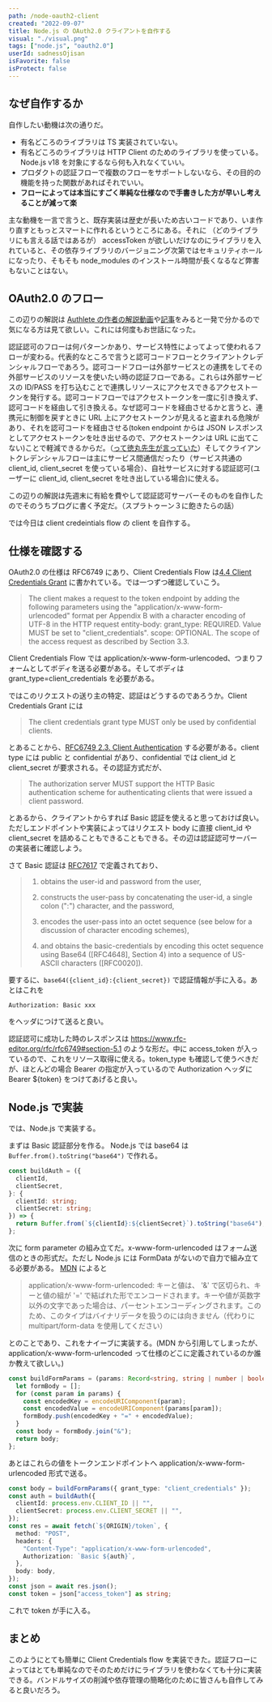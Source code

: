 ```yaml
---
path: /node-oauth2-client
created: "2022-09-07"
title: Node.js の OAuth2.0 クライアントを自作する
visual: "./visual.png"
tags: ["node.js", "oauth2.0"]
userId: sadnessOjisan
isFavorite: false
isProtect: false
---
```


## なぜ自作するか

自作したい動機は次の通りだ。

- 有名どころのライブラリは TS 実装されていない。
- 有名どころのライブラリは HTTP Client のためのライブラリを使っている。Node.js v18 を対象にするなら何も入れなくていい。
- プロダクトの認証フローで複数のフローをサポートしないなら、その目的の機能を持った関数があればそれでいい。
- **フローによっては本当にすごく単純な仕様なので手書きした方が早いし考えることが減って楽**

主な動機を一言で言うと、既存実装は歴史が長いため古いコードであり、いま作り直すともっとスマートに作れるというところにある。それに （どのライブラリにも言える話ではあるが） accessToken が欲しいだけなのにライブラリを入れていると、その依存ライブラリのバージョニング次第ではセキュリティホールになったり、そもそも node_modules のインストール時間が長くなるなど弊害もないことはない。

## OAuth2.0 のフロー

この辺りの解説は [Authlete の作者の解説動画](https://www.youtube.com/watch?v=PKPj_MmLq5E)や[記事](https://qiita.com/TakahikoKawasaki/items/200951e5b5929f840a1f)をみると一発で分かるので気になる方は見て欲しい。これには何度もお世話になった。

認証認可のフローは何パターンかあり、サービス特性によってよって使われるフローが変わる。代表的なところで言うと認可コードフローとクライアントクレデンシャルフローであろう。認可コードフローは外部サービスとの連携をしてその外部サービスのリソースを使いたい時の認証フローである。これらは外部サービスの ID/PASS を打ち込むことで連携しリソースにアクセスできるアクセストークンを発行する。認可コードフローではアクセストークンを一度に引き換えず、認可コードを経由して引き換える。なぜ認可コードを経由させるかと言うと、連携元に制御を戻すときに URL 上にアクセストークンが見えると盗まれる危険があり、それを認可コードを経由させる(token endpoint からは JSON レスポンスとしてアクセストークンを吐き出せるので、アクセストークンは URL に出てこない)ことで軽減できるからだ。（[って徳丸先生が言っていた](https://teratail.com/questions/376469)）そしてクライアントクレデンシャルフローは主にサービス間通信だったり（サービス共通の client_id, client_secret を使っている場合）、自社サービスに対する認証認可(ユーザーに client_id, client_secret を吐き出している場合)に使える。

この辺りの解説は先週末に有給を費やして認証認可サーバーそのものを自作したのでそのうちブログに書く予定だ。（スプラトゥーン３に飽きたらの話）

では今日は client credeintials flow の client を自作する。

## 仕様を確認する

OAuth2.0 の仕様は RFC6749 にあり、Client Credentials Flow は[4.4 Client Credentials Grant](https://www.rfc-editor.org/rfc/rfc6749#section-4.4) に書かれている。では一つずつ確認していこう。

> The client makes a request to the token endpoint by adding the following parameters using the "application/x-www-form-urlencoded" format per Appendix B with a character encoding of UTF-8 in the HTTP request entity-body:
> grant_type: REQUIRED. Value MUST be set to "client_credentials".
> scope: OPTIONAL. The scope of the access request as described by Section 3.3.

Client Credentials Flow では application/x-www-form-urlencoded、つまりフォームとしてボディを送る必要がある。そしてボディは grant_type=client_credentials を必要がある。

ではこのリクエストの送り主の特定、認証はどうするのであろうか。Client Credentials Grant には

> The client credentials grant type MUST only be used by confidential clients.

とあることから、[RFC6749 2.3. Client Authentication](https://www.rfc-editor.org/rfc/rfc6749#section-2.3) する必要がある。client type には public と confidential があり、confidential では client_id と client_secret が要求される。その認証方式だが、

> The authorization server MUST support the HTTP Basic authentication scheme for authenticating clients that were issued a client password.

とあるから、クライアントからすれば Basic 認証を使えると思っておけば良い。ただしエンドポイントや実装によってはリクエスト body に直接 client_id や client_secret を詰めることもできることもできる。その辺は認証認可サーバーの実装者に確認しよう。

さて Basic 認証は [RFC7617](https://www.rfc-editor.org/rfc/rfc7617) で定義されており、

> 1.  obtains the user-id and password from the user,
>
> 2.  constructs the user-pass by concatenating the user-id, a single
>     colon (":") character, and the password,
>
> 3.  encodes the user-pass into an octet sequence (see below for a
>     discussion of character encoding schemes),
>
> 4.  and obtains the basic-credentials by encoding this octet sequence
>     using Base64 ([RFC4648], Section 4) into a sequence of US-ASCII
>     characters ([RFC0020]).

要するに、`base64({client_id}:{client_secret})` で認証情報が手に入る。あとはこれを

```
Authorization: Basic xxx
```

をヘッダにつけて送ると良い。

認証認可に成功した時のレスポンスは https://www.rfc-editor.org/rfc/rfc6749#section-5.1 のような形だ。中に access_token が入っているので、これをリソース取得に使える。token_type も確認して使うべきだが、ほとんどの場合 Bearer の指定が入っているので Authorization ヘッダに Bearer ${token} をつけてあげると良い。

## Node.js で実装

では、Node.js で実装する。

まずは Basic 認証部分を作る。 Node.js では base64 は `Buffer.from().toString("base64")` で作れる。

```ts
const buildAuth = ({
  clientId,
  clientSecret,
}: {
  clientId: string;
  clientSecret: string;
}) => {
  return Buffer.from(`${clientId}:${clientSecret}`).toString("base64");
};
```

次に form parameter の組み立てだ。x-www-form-urlencoded はフォーム送信のときの形式だ。ただし Node.js には FormData がないので自力で組み立てる必要がある。
[MDN](https://developer.mozilla.org/ja/docs/Web/HTTP/Methods/POST) によると

> application/x-www-form-urlencoded: キーと値は、 '&' で区切られ、キーと値の組が '=' で結ばれた形でエンコードされます。キーや値が英数字以外の文字であった場合は、パーセントエンコーディングされます。このため、このタイプはバイナリデータを扱うのには向きません（代わりに multipart/form-data を使用してください）

とのことであり、これをナイーブに実装する。(MDN から引用してしまったが、application/x-www-form-urlencoded って仕様のどこに定義されているのか誰か教えて欲しい。)

```ts
const buildFormParams = (params: Record<string, string | number | boolean>) => {
  let formBody = [];
  for (const param in params) {
    const encodedKey = encodeURIComponent(param);
    const encodedValue = encodeURIComponent(params[param]);
    formBody.push(encodedKey + "=" + encodedValue);
  }
  const body = formBody.join("&");
  return body;
};
```

あとはこれらの値をトークンエンドポイントへ application/x-www-form-urlencoded 形式で送る。

```ts
const body = buildFormParams({ grant_type: "client_credentials" });
const auth = buildAuth({
  clientId: process.env.CLIENT_ID || "",
  clientSecret: process.env.CLIENT_SECRET || "",
});
const res = await fetch(`${ORIGIN}/token`, {
  method: "POST",
  headers: {
    "Content-Type": "application/x-www-form-urlencoded",
    Authorization: `Basic ${auth}`,
  },
  body: body,
});
const json = await res.json();
const token = json["access_token"] as string;
```

これで token が手に入る。

## まとめ

このようにとても簡単に Client Credentials flow を実装できた。認証フローによってはとても単純なのでそのためだけにライブラリを使わなくても十分に実装できる。バンドルサイズの削減や依存管理の簡略化のために皆さんも自作してみると良いだろう。

